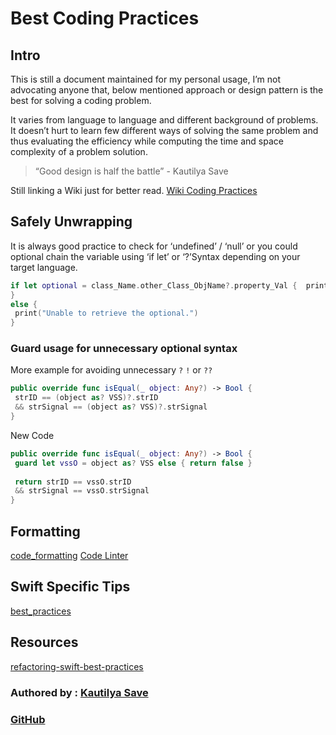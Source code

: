 # Best Coding Practices

## Intro

This is still a document maintained for my personal usage, I’m not advocating anyone that, below mentioned approach or design pattern is the best for solving a coding problem.

It varies from language to language and different background of problems. It doesn’t hurt to learn few different ways of solving the same problem and thus evaluating the efficiency while computing the time and space complexity of a problem solution.

> “Good design is half the battle” - Kautilya Save

Still linking a Wiki just for better read. [Wiki Coding Practices](https://en.wikipedia.org/wiki/Best_coding_practices)

## Safely Unwrapping

It is always good practice to check for ‘undefined’ / ‘null’ or you could optional chain the variable using ‘if let’ or ‘?’Syntax depending on your target language.

```swift
if let optional = class_Name.other_Class_ObjName?.property_Val {  print("Safely unwrapped \(optional).")
}
else {
 print("Unable to retrieve the optional.")
}
```

### Guard usage for unnecessary optional syntax

More example for avoiding unnecessary `?` `!` or `??` 

```swift
public override func isEqual(_ object: Any?) -> Bool {
 strID == (object as? VSS)?.strID
 && strSignal == (object as? VSS)?.strSignal
}
```

New Code

```swift
public override func isEqual(_ object: Any?) -> Bool {
 guard let vssO = object as? VSS else { return false }
 
 return strID == vssO.strID
 && strSignal == vssO.strSignal
}
```

## Formatting

[code_formatting](code_formatting.md)
[Code Linter](greenfield_code.md##Code%20Linter)

## Swift Specific Tips

[best_practices](best_practices.md)

## Resources

[refactoring-swift-best-practices](https://www.avanderlee.com/optimization/refactoring-swift-best-practices)

### Authored by : [Kautilya Save](https://sensehack.github.io/)

### [GitHub](https://github.com/SensehacK)
